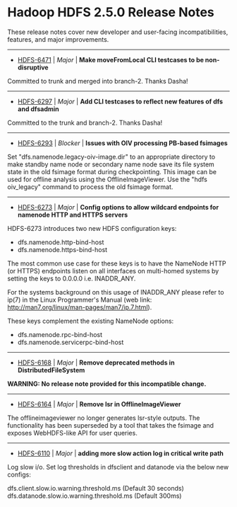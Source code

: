 
<!---
# Licensed to the Apache Software Foundation (ASF) under one
# or more contributor license agreements.  See the NOTICE file
# distributed with this work for additional information
# regarding copyright ownership.  The ASF licenses this file
# to you under the Apache License, Version 2.0 (the
# "License"); you may not use this file except in compliance
# with the License.  You may obtain a copy of the License at
#
#     http://www.apache.org/licenses/LICENSE-2.0
#
# Unless required by applicable law or agreed to in writing, software
# distributed under the License is distributed on an "AS IS" BASIS,
# WITHOUT WARRANTIES OR CONDITIONS OF ANY KIND, either express or implied.
# See the License for the specific language governing permissions and
# limitations under the License.
-->
# Hadoop HDFS 2.5.0 Release Notes

These release notes cover new developer and user-facing incompatibilities, features, and major improvements.


---

* [HDFS-6471](https://issues.apache.org/jira/browse/HDFS-6471) | *Major* | **Make moveFromLocal CLI testcases to be non-disruptive**

Committed to trunk and merged into branch-2. Thanks Dasha!


---

* [HDFS-6297](https://issues.apache.org/jira/browse/HDFS-6297) | *Major* | **Add CLI testcases to reflect new features of dfs and dfsadmin**

Committed to the trunk and branch-2. Thanks Dasha!


---

* [HDFS-6293](https://issues.apache.org/jira/browse/HDFS-6293) | *Blocker* | **Issues with OIV processing PB-based fsimages**

Set "dfs.namenode.legacy-oiv-image.dir" to an appropriate directory to make standby name node or secondary name node save its file system state in the old fsimage format during checkpointing. This image can be used for offline analysis using the OfflineImageViewer.  Use the "hdfs oiv\_legacy" command to process the old fsimage format.


---

* [HDFS-6273](https://issues.apache.org/jira/browse/HDFS-6273) | *Major* | **Config options to allow wildcard endpoints for namenode HTTP and HTTPS servers**

HDFS-6273 introduces two new HDFS configuration keys: 
- dfs.namenode.http-bind-host
- dfs.namenode.https-bind-host

The most common use case for these keys is to have the NameNode HTTP (or HTTPS) endpoints listen on all interfaces on multi-homed systems by setting the keys to 0.0.0.0 i.e. INADDR\_ANY.

For the systems background on this usage of INADDR\_ANY please refer to ip(7) in the Linux Programmer's Manual (web link: http://man7.org/linux/man-pages/man7/ip.7.html).

These keys complement the existing NameNode options:
- dfs.namenode.rpc-bind-host
- dfs.namenode.servicerpc-bind-host


---

* [HDFS-6168](https://issues.apache.org/jira/browse/HDFS-6168) | *Major* | **Remove deprecated methods in DistributedFileSystem**

**WARNING: No release note provided for this incompatible change.**


---

* [HDFS-6164](https://issues.apache.org/jira/browse/HDFS-6164) | *Major* | **Remove lsr in OfflineImageViewer**

The offlineimageviewer no longer generates lsr-style outputs. The functionality has been superseded by a tool that takes the fsimage and exposes WebHDFS-like API for user queries.


---

* [HDFS-6110](https://issues.apache.org/jira/browse/HDFS-6110) | *Major* | **adding more slow action log in critical write path**

Log slow i/o.  Set log thresholds in dfsclient and datanode via the below  new configs:

dfs.client.slow.io.warning.threshold.ms (Default 30 seconds)
dfs.datanode.slow.io.warning.threshold.ms (Default 300ms)



